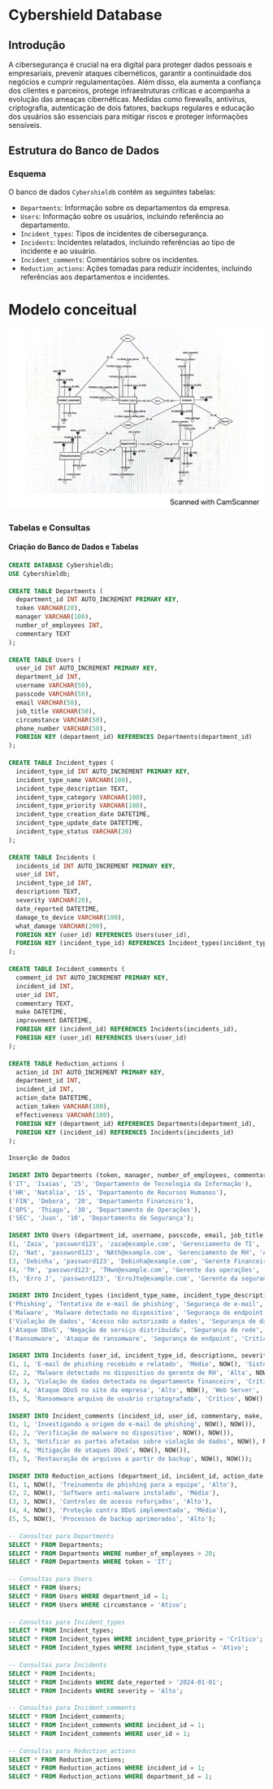 # Cybershield Database 

## Introdução
A cibersegurança é crucial na era digital para proteger dados pessoais e empresariais, prevenir ataques cibernéticos, garantir a continuidade dos negócios e cumprir regulamentações. Além disso, ela aumenta a confiança dos clientes e parceiros, protege infraestruturas críticas e acompanha a evolução das ameaças cibernéticas. Medidas como firewalls, antivírus, criptografia, autenticação de dois fatores, backups regulares e educação dos usuários são essenciais para mitigar riscos e proteger informações sensíveis.

## Estrutura do Banco de Dados

### Esquema
O banco de dados `Cybershieldb` contém as seguintes tabelas:
- `Departments`: Informação sobre os departamentos da empresa.
- `Users`: Informação sobre os usuários, incluindo referência ao departamento.
- `Incident_types`: Tipos de incidentes de cibersegurança.
- `Incidents`: Incidentes relatados, incluindo referências ao tipo de incidente e ao usuário.
- `Incident_comments`: Comentários sobre os incidentes.
- `Reduction_actions`: Ações tomadas para reduzir incidentes, incluindo referências aos departamentos e incidentes.

# Modelo conceitual

<img src="https://github.com/JUANCSSL/Banco-de-dados-da-cyber-seguran-a/blob/main/Br%20modelo%20Cybershieldb.pdf" alt="Texto Alternativo">


### Tabelas e Consultas

#### Criação do Banco de Dados e Tabelas

```sql
CREATE DATABASE Cybershieldb;
USE Cybershieldb;

CREATE TABLE Departments (
  department_id INT AUTO_INCREMENT PRIMARY KEY,
  token VARCHAR(20),
  manager VARCHAR(100),
  number_of_employees INT,
  commentary TEXT
);

CREATE TABLE Users (
  user_id INT AUTO_INCREMENT PRIMARY KEY,
  department_id INT,
  username VARCHAR(50),
  passcode VARCHAR(50),
  email VARCHAR(50),
  job_title VARCHAR(50),
  circumstance VARCHAR(50),
  phone_number VARCHAR(50),
  FOREIGN KEY (department_id) REFERENCES Departments(department_id)
);

CREATE TABLE Incident_types (
  incident_type_id INT AUTO_INCREMENT PRIMARY KEY,
  incident_type_name VARCHAR(100),
  incident_type_description TEXT,
  incident_type_category VARCHAR(100),
  incident_type_priority VARCHAR(100),
  incident_type_creation_date DATETIME,
  incident_type_update_date DATETIME,
  incident_type_status VARCHAR(20)
);

CREATE TABLE Incidents (
  incidents_id INT AUTO_INCREMENT PRIMARY KEY,
  user_id INT,
  incident_type_id INT,
  descriptionn TEXT,
  severity VARCHAR(20),
  date_reported DATETIME,
  damage_to_device VARCHAR(100),
  what_damage VARCHAR(200),
  FOREIGN KEY (user_id) REFERENCES Users(user_id),
  FOREIGN KEY (incident_type_id) REFERENCES Incident_types(incident_type_id)
);

CREATE TABLE Incident_comments (
  comment_id INT AUTO_INCREMENT PRIMARY KEY,
  incident_id INT,
  user_id INT,
  commentary TEXT,
  make DATETIME,
  improvement DATETIME,
  FOREIGN KEY (incident_id) REFERENCES Incidents(incidents_id),
  FOREIGN KEY (user_id) REFERENCES Users(user_id)
);

CREATE TABLE Reduction_actions (
  action_id INT AUTO_INCREMENT PRIMARY KEY,
  department_id INT,
  incident_id INT,
  action_date DATETIME,
  action_taken VARCHAR(100),
  effectiveness VARCHAR(100),
  FOREIGN KEY (department_id) REFERENCES Departments(department_id),
  FOREIGN KEY (incident_id) REFERENCES Incidents(incidents_id)
);

Inserção de Dados

INSERT INTO Departments (token, manager, number_of_employees, commentary) VALUES 
('IT', 'Isaias', '25', 'Departamento de Tecnologia da Informação'),
('HR', 'Natália', '15', 'Departamento de Recursos Humanos'),
('FIN', 'Debora', '20', 'Departamento Financeiro'),
('OPS', 'Thiago', '30', 'Departamento de Operações'),
('SEC', 'Juan', '10', 'Departamento de Segurança');

INSERT INTO Users (department_id, username, passcode, email, job_title, circumstance, phone_number) VALUES 
(1, 'Zaza', 'password123', 'zaza@example.com', 'Gerenciamento de TI', 'Ativo', '(21) 9989-9876'),
(2, 'Nat', 'password123', 'NAth@example.com', 'Gerenciamento de RH', 'Ativo', '(21) 9999-5686'),
(3, 'Debinha', 'password123', 'Debinha@example.com', 'Gerente Financeiro', 'Ativo', '(21) 9959-5480'),
(4, 'TH', 'password123', 'THwn@example.com', 'Gerente das operações', 'Ativo', '(21) 9329-5796'),
(5, 'Erro J', 'password123', 'ErroJte@example.com', 'Gerente da segurança', 'Ativo', '(21) 9864-5623');

INSERT INTO Incident_types (incident_type_name, incident_type_description, incident_type_category, incident_type_priority, incident_type_creation_date, incident_type_update_date, incident_type_status) VALUES 
('Phishing', 'Tentativa de e-mail de phishing', 'Segurança de e-mail', 'Alto', NOW(), NOW(), 'Ativo'),
('Malware', 'Malware detectado no dispositivo', 'Segurança de endpoint', 'Crítico', NOW(), NOW(), 'Ativo'),
('Violação de dados', 'Acesso não autorizado a dados', 'Segurança de dados', 'Crítico', NOW(), NOW(), 'Ativo'),
('Ataque DDoS', 'Negação de serviço distribuída', 'Segurança de rede', 'Alto', NOW(), NOW(), 'Ativo'),
('Ransomware', 'Ataque de ransomware', 'Segurança de endpoint', 'Crítico', NOW(), NOW(), 'Ativo');

INSERT INTO Incidents (user_id, incident_type_id, descriptionn, severity, date_reported, damage_to_device, what_damage) VALUES 
(1, 1, 'E-mail de phishing recebido e relatado', 'Médio', NOW(), 'Sistema de e-mail', 'Nenhum'),
(2, 2, 'Malware detectado no dispositivo do gerente de RH', 'Alta', NOW(), 'Estação de trabalho', 'Sistema comprometido'),
(3, 3, 'Violação de dados detectada no departamento financeiro', 'Crítico', NOW(), 'Database Server', 'Dados exfiltrados'),
(4, 4, 'Ataque DDoS no site da empresa', 'Alto', NOW(), 'Web Server', 'Website down'),
(5, 5, 'Ransomware arquivo de usuário criptografado', 'Crítico', NOW(), 'Local de trabalho', 'Arquivos criptografados');

INSERT INTO Incident_comments (incident_id, user_id, commentary, make, improvement) VALUES 
(1, 1, 'Investigando a origem do e-mail de phishing', NOW(), NOW()),
(2, 2, 'Verificação de malware no dispositivo', NOW(), NOW()),
(3, 3, 'Notificar as partes afetadas sobre violação de dados', NOW(), NOW()),
(4, 4, 'Mitigação de ataques DDoS', NOW(), NOW()),
(5, 5, 'Restauração de arquivos a partir do backup', NOW(), NOW());

INSERT INTO Reduction_actions (department_id, incident_id, action_date, action_taken, effectiveness) VALUES 
(1, 1, NOW(), 'Treinamento de phishing para a equipe', 'Alto'),
(2, 2, NOW(), 'Software anti-malware instalado', 'Médio'),
(3, 3, NOW(), 'Controles de acesso reforçados', 'Alto'),
(4, 4, NOW(), 'Proteção contra DDoS implementada', 'Médio'),
(5, 5, NOW(), 'Processos de backup aprimorados', 'Alto');

-- Consultas para Departments
SELECT * FROM Departments;
SELECT * FROM Departments WHERE number_of_employees > 20;
SELECT * FROM Departments WHERE token = 'IT';

-- Consultas para Users
SELECT * FROM Users;
SELECT * FROM Users WHERE department_id = 1;
SELECT * FROM Users WHERE circumstance = 'Ativo';

-- Consultas para Incident_types
SELECT * FROM Incident_types;
SELECT * FROM Incident_types WHERE incident_type_priority = 'Crítico';
SELECT * FROM Incident_types WHERE incident_type_status = 'Ativo';

-- Consultas para Incidents
SELECT * FROM Incidents;
SELECT * FROM Incidents WHERE date_reported > '2024-01-01';
SELECT * FROM Incidents WHERE severity = 'Alto';

-- Consultas para Incident_comments
SELECT * FROM Incident_comments;
SELECT * FROM Incident_comments WHERE incident_id = 1;
SELECT * FROM Incident_comments WHERE user_id = 1;

-- Consultas para Reduction_actions
SELECT * FROM Reduction_actions;
SELECT * FROM Reduction_actions WHERE incident_id = 1;
SELECT * FROM Reduction_actions WHERE department_id = 1;
